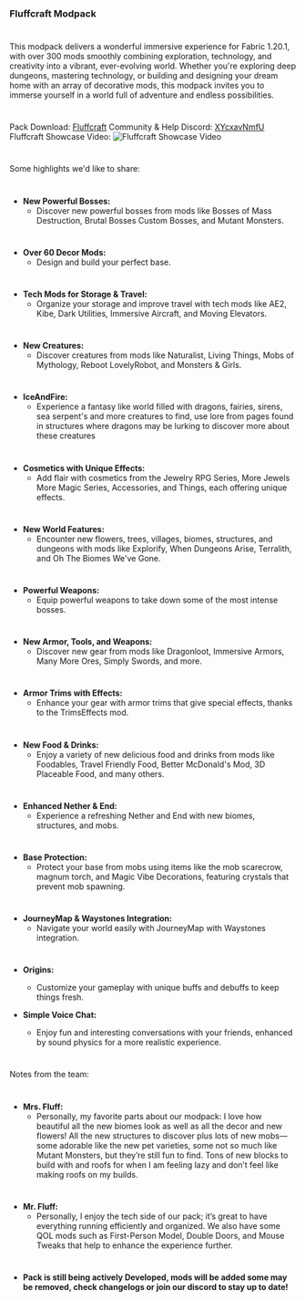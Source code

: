 ### **Fluffcraft Modpack**
# 
This modpack delivers a wonderful immersive experience for Fabric 1.20.1, with over 300 mods smoothly combining exploration, technology, and creativity into a vibrant, ever-evolving world. Whether you're exploring deep dungeons, mastering technology, or building and designing your dream home with an array of decorative mods, this modpack invites you to immerse yourself in a world full of adventure and endless possibilities.
# 
Pack Download: [Fluffcraft](https://www.curseforge.com/minecraft/modpacks/fluffcraft)
Community & Help Discord: [XYcxavNmfU](https://discord.gg/XYcxavNmfU)
Fluffcraft Showcase Video: ![Fluffcraft Showcase Video](https://www.youtube.com/watch?v=WcY2yaQp94s)
# 
Some highlights we'd like to share:
# 
- **New Powerful Bosses:**
  - Discover new powerful bosses from mods like Bosses of Mass Destruction, Brutal Bosses Custom Bosses, and Mutant Monsters.
# 
- **Over 60 Decor Mods:**
  - Design and build your perfect base.
# 
- **Tech Mods for Storage & Travel:**
  - Organize your storage and improve travel with tech mods like AE2, Kibe, Dark Utilities, Immersive Aircraft, and Moving Elevators.
# 
- **New Creatures:**
  - Discover creatures from mods like Naturalist, Living Things, Mobs of Mythology, Reboot LovelyRobot, and Monsters & Girls.
# 
- **IceAndFire:**
  - Experience a fantasy like world filled with dragons, fairies, sirens, sea serpent's and more creatures to find, use lore from pages found in structures where dragons may be lurking to discover more about these creatures
# 
- **Cosmetics with Unique Effects:**
  - Add flair with cosmetics from the Jewelry RPG Series, More Jewels More Magic Series, Accessories, and Things, each offering unique effects.
# 
- **New World Features:**
  - Encounter new flowers, trees, villages, biomes, structures, and dungeons with mods like Explorify, When Dungeons Arise, Terralith, and Oh The Biomes We've Gone.
# 
- **Powerful Weapons:**
  - Equip powerful weapons to take down some of the most intense bosses.
# 
- **New Armor, Tools, and Weapons:**
  - Discover new gear from mods like Dragonloot, Immersive Armors, Many More Ores, Simply Swords, and more.
# 
- **Armor Trims with Effects:**
  - Enhance your gear with armor trims that give special effects, thanks to the TrimsEffects mod.
# 
- **New Food & Drinks:**
  - Enjoy a variety of new delicious food and drinks from mods like Foodables, Travel Friendly Food, Better McDonald's Mod, 3D Placeable Food, and many others.
# 
- **Enhanced Nether & End:**
  - Experience a refreshing Nether and End with new biomes, structures, and mobs.
# 
- **Base Protection:**
  - Protect your base from mobs using items like the mob scarecrow, magnum torch, and Magic Vibe Decorations, featuring crystals that prevent mob spawning.
# 
- **JourneyMap & Waystones Integration:**
  - Navigate your world easily with JourneyMap with Waystones integration.
# 
- **Origins:**
  - Customize your gameplay with unique buffs and debuffs to keep things fresh.

- **Simple Voice Chat:**
  - Enjoy fun and interesting conversations with your friends, enhanced by sound physics for a more realistic experience.
# 

Notes from the team:
# 
- **Mrs. Fluff:**
  - Personally, my favorite parts about our modpack: I love how beautiful all the new biomes look as well as all the decor and new flowers! All the new structures to discover plus lots of new mobs—some adorable like the new pet varieties, some not so much like Mutant Monsters, but they’re still fun to find. Tons of new blocks to build with and roofs for when I am feeling lazy and don’t feel like making roofs on my builds.
# 
- **Mr. Fluff:**
  - Personally, I enjoy the tech side of our pack; it’s great to have everything running efficiently and organized. We also have some QOL mods such as First-Person Model, Double Doors, and Mouse Tweaks that help to enhance the experience further.
# 
- **Pack is still being actively Developed, mods will be added some may be removed, check changelogs or join our discord to stay up to date!**
